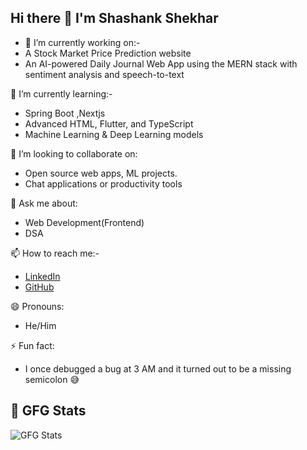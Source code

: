 ## Hi there 👋 I'm Shashank Shekhar



- 🔭 I’m currently working on:-
- A Stock Market Price Prediction website 
- An AI-powered Daily Journal Web App using the MERN stack with sentiment analysis and speech-to-text  

🌱 I’m currently learning:-
- Spring Boot ,Nextjs
- Advanced HTML, Flutter, and TypeScript  
- Machine Learning & Deep Learning models  

👯 I’m looking to collaborate on:  
- Open source web apps, ML projects.
- Chat applications or productivity tools   

💬 Ask me about:  
- Web Development(Frontend)  
- DSA 

📫 How to reach me:-
- [LinkedIn](www.linkedin.com/in/shashank-s-1a7469251)  
- [GitHub](https://github.com/shashankkk05)  

😄 Pronouns:  
- He/Him  

⚡ Fun fact:  
- I once debugged a bug at 3 AM and it turned out to be a missing semicolon 😅


## 🧠 GFG Stats
![GFG Stats](https://gfg-stats-card.vercel.app/api?username=shashankshekharrr)

